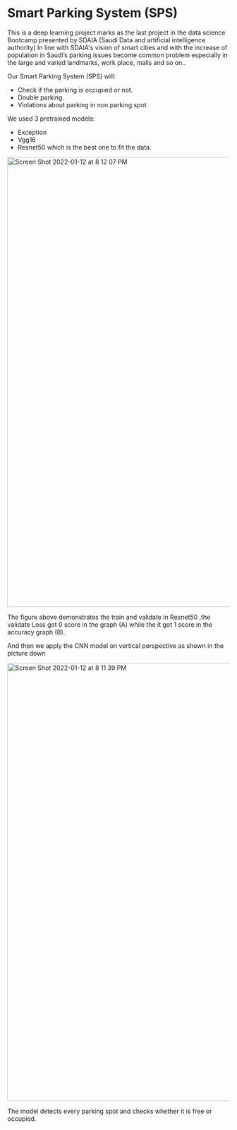 # Smart Parking System (SPS)
This is a deep learning project marks as the last project in the data science Bootcamp presented by SDAIA (Saudi Data and artificial intelligence authority)
In line with SDAIA's vision of smart cities and with the increase of population in Saudi’s parking issues become common problem especially in the large and varied landmarks, work place, malls and so on.. 

Our Smart Parking System (SPS) will:
- Check if the parking is occupied or not.
- Double parking.
- Violations about parking in non parking spot.

We used 3 pretrained models:
-	Exception
-	Vgg16
-	Resnet50 which is the best one to fit the data.

<img width="1020" alt="Screen Shot 2022-01-12 at 8 12 07 PM" src="https://user-images.githubusercontent.com/93079431/149191308-c3620065-7529-49bc-a052-2489b6d5a5f1.png">

The figure above demonstrates the train and validate in Resnet50 ,the validate Loss got 0 score in the graph (A) while the it got 1 score in the accuracy graph (B).

And then we apply the CNN model on vertical perspective as shown in the picture down

<img width="993" alt="Screen Shot 2022-01-12 at 8 11 39 PM" src="https://user-images.githubusercontent.com/93079431/149191614-5b9461da-60ce-4e93-9482-0fb75967bc32.png">

The model detects every parking spot and checks whether it is free or occupied.
